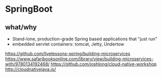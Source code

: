 # SpringBoot
## what/why
- Stand-lone, production-grade Spring based applications that "just run"
- embedded servlet containers: tomcat, Jetty, Undertow

https://github.com/livelessons-spring/building-microservices
https://www.safaribooksonline.com/library/view/building-microservices-with/9780134192468/
https://github.com/joshlong/cloud-native-workshop
http://cloudnativejava.io/

